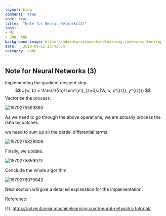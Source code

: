 ```yaml
---
layout: blog
comments: true
code: true
title:  "Note for Neural Networks(3)"
tags:
- ML
- DNN, ANN
background-image: https://adventuresinmachinelearning.com/wp-content/uploads/2017/03/medical-abstract-swirls-1-1151086-e1490598260335.jpg
date:   2018-09-12 23:43:54
category: code
---
```


## Note for Neural Networks (3)

Implementing the gradient descent step 
$$
J(w, b) = \frac{1}{m}\sum^{m}_{z=0}J(W, b, x^{(z)}, y^{(z)})
$$
Vectorize the process:

![1570275593890](https://github.com/yizhao1998/yizhao1998.github.io/raw/master/_posts/code/img/1570275593890.png)

As we need to go through the above operations, we are actually process the data by batches.

we need to sum up all the partial differential terms.

![1570275828806](https://github.com/yizhao1998/yizhao1998.github.io/raw/master/_posts/code/img/1570275828806.png)

Finally, we update.

![1570275859073](https://github.com/yizhao1998/yizhao1998.github.io/raw/master/_posts/code/img/1570275859073.png)

Conclude the whole algorithm

![1570276079943](https://github.com/yizhao1998/yizhao1998.github.io/raw/master/_posts/code/img/1570276079943.png)

Next section will give a detailed explanation for the implementation.


Reference:

[1]. <https://adventuresinmachinelearning.com/neural-networks-tutorial/>